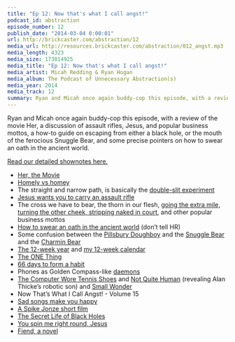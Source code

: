 ```yaml
---
title: "Ep 12: Now that's what I call angst!"
podcast_id: abstraction
episode_number: 12
publish_date: "2014-03-04 0:00:01"
url: http://brickcaster.com/abstraction/12
media_url: http://resources.brickcaster.com/abstraction/012_angst.mp3
media_length: 4323
media_size: 173014925
media_title: "Ep 12: Now that's what I call angst!"
media_artist: Micah Redding & Ryan Hogan
media_album: The Podcast of Unnecessary Abstraction(s)
media_year: 2014
media_track: 12
summary: Ryan and Micah once again buddy-cop this episode, with a review of the movie Her, a discussion of assault rifles, Jesus, and popular business mottos, a how-to guide on escaping from either a black hole, or the mouth of the ferocious Snuggle Bear, and some precise pointers on how to swear an oath in the ancient world.
---
```


Ryan and Micah once again buddy-cop this episode, with a review of the movie Her, a discussion of assault rifles, Jesus, and popular business mottos, a how-to guide on escaping from either a black hole, or the mouth of the ferocious Snuggle Bear, and some precise pointers on how to swear an oath in the ancient world.

[Read our detailed shownotes here.](http://brickcaster.com/abstraction/12)

- [Her, the Movie](http://www.herthemovie.com/)
- [Homely vs homey](http://grammarist.com/usage/homely-homey/)
- The straight and narrow path, is basically the [double-slit experiment](http://en.wikipedia.org/wiki/Double-slit_experiment)
- [Jesus wants you to carry an assault rifle](http://politicalblindspot.com/u-s-general-says-jesus-is-coming-back-with-an-ar-15-assault-rifle/)
- The cross we have to bear, the thorn in our flesh, [going the extra mile, turning the other cheek, stripping naked in court](http://www.cpt.org/files/BN%20-%20Jesus'%20Third%20Way.pdf), and other popular business mottos
- [How to swear an oath in the ancient world](http://www.gotquestions.org/hand-under-thigh.html) (don’t tell HR)
- Some confusion between the [Pillsbury Doughboy](http://www.youtube.com/watch?v=ynrsuuDZcCg) and the [Snuggle Bear](https://www.facebook.com/pages/The-snuggle-bear-from-the-laundry-detergent-is-so-cute-/337904030317) and the [Charmin Bear](http://www.charmin.com/meet-the-bears.aspx)
- [The 12-week year](http://12weekyear.com/) and [my 12-week calendar](http://micahredding.com/12weekyear/)
- [The ONE Thing](http://www.amazon.com/One-Thing-surprisingly-extraordinary-results-ebook/dp/B00C1BHQXK)
- [66 days to form a habit](http://newleafandcompany.com/how-long-does-it-take-to-form-a-new-habit/)
- Phones as Golden Compass-like [daemons](http://www.ign.com/articles/2007/11/14/the-golden-compass-what-are-daemons)
- [The Computer Wore Tennis Shoes](http://video.disney.com/watch/the-computer-wore-tennis-shoes-trailer-4be10fe54fc6742f7f3ce022) and [Not Quite Human](http://www.imdb.com/title/tt0093649/) (revealing Alan Thicke’s robotic son) and [Small Wonder](http://www.youtube.com/watch?v=go2mq3gs_3Y)
- Now That’s What I Call Angst! - Volume 15
- [Sad songs make you happy](http://www.popsci.com/science/article/2013-07/why-we-cant-help-love-sad-songs)
- [A Spike Jonze short film](http://www.youtube.com/watch?v=6OY1EXZt4ok)
- [The Secret Life of Black Holes](http://www.astro.cornell.edu/academics/courses/astro201/bh_structure.htm)
- [You spin me right round, Jesus](http://www.youtube.com/watch?v=aNvRo8gFx7A)
- [Fiend, a novel](http://www.amazon.com/Fiend-A-Novel-Peter-Stenson/dp/0770436315)
